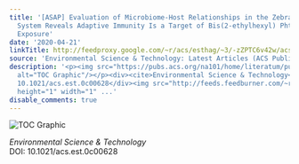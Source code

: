 ```yaml
---
title: '[ASAP] Evaluation of Microbiome-Host Relationships in the Zebrafish Gastrointestinal
  System Reveals Adaptive Immunity Is a Target of Bis(2-ethylhexyl) Phthalate (DEHP)
  Exposure'
date: '2020-04-21'
linkTitle: http://feedproxy.google.com/~r/acs/esthag/~3/-zZPTC6v42w/acs.est.0c00628
source: 'Environmental Science & Technology: Latest Articles (ACS Publications)'
description: '<p><img src="https://pubs.acs.org/na101/home/literatum/publisher/achs/journals/content/esthag/0/esthag.ahead-of-print/acs.est.0c00628/20200421/images/medium/es0c00628_0004.gif"
  alt="TOC Graphic"/></p><div><cite>Environmental Science & Technology</cite></div><div>DOI:
  10.1021/acs.est.0c00628</div><img src="http://feeds.feedburner.com/~r/acs/esthag/~4/-zZPTC6v42w"
  height="1" width="1" ...'
disable_comments: true
---
```

<p><img src="https://pubs.acs.org/na101/home/literatum/publisher/achs/journals/content/esthag/0/esthag.ahead-of-print/acs.est.0c00628/20200421/images/medium/es0c00628_0004.gif" alt="TOC Graphic"/></p><div><cite>Environmental Science & Technology</cite></div><div>DOI: 10.1021/acs.est.0c00628</div><img src="http://feeds.feedburner.com/~r/acs/esthag/~4/-zZPTC6v42w" height="1" width="1" ...